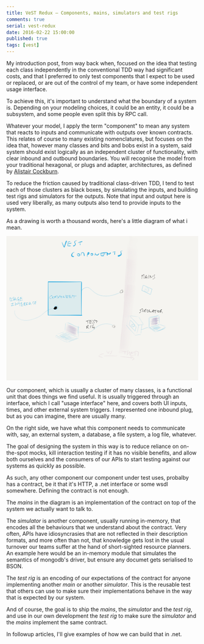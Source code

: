 ```yaml
---
title: VeST Redux – Components, mains, simulators and test rigs
comments: true
serial: vest-redux
date: 2016-02-22 15:00:00
published: true
tags: [vest]
---
```


My introduction post, from way back when, focused on the idea that testing each class independently in the conventional TDD way had significant costs, and that I preferred to only test components that I expect to be used or replaced, or are out of the control of my team, or have some independent usage interface.

To achieve this, it's important to understand what the boundary of a system is. Depending on your modeling choices, it could be an entity, it could be a subsystem, and some people even split this by RPC call.

Whatever your model, I apply the term "component" to mean any system that reacts to inputs and communicate with outputs over known contracts. This relates of course to many existing nomenclatures, but focuses on the idea that, however many classes and bits and bobs exist in a system, said system should exist logically as an independent cluster of functionality, with clear inbound and outbound boundaries. You will recognise the model from your traditional hexagonal, or plugs and adapter, architectures, as defined by [Alistair Cockburn][cockburn].

To reduce the friction caused by traditional class-driven TDD, I tend to test each of those clusters as black boxes, by simulating the inputs, and building test rigs and simulators for the outputs. Note that input and output here is used very liberally, as many outputs also tend to provide inputs to the system.

As a drawing is worth a thousand words, here's a little diagram of what i mean.

<img src="/assets/entries/vest-components.png">

Our component, which is usually a cluster of many classes, is a functional unit that does things we find useful. It is usually triggered through an interface, which I call "usage interface" here, and covers both UI inputs, times, and other external system triggers. I represented one inbound plug, but as you can imagine, there are usually many.

On the right side, we have what this component needs to communicate with, say, an external system, a database, a file system, a log file, whatever.

The goal of designing the system in this way is to reduce reliance on on-the-spot mocks, kill interaction testing if it has no visible benefits, and allow both ourselves and the consumers of our APIs to start testing against our systems as quickly as possible.

As such, any other component our component under test uses, probalby has a contract, be it that it's HTTP, a .net interface or some wsdl somewhere. Defining the contract is not enough.

The *mains* in the diagram is an implementation of the contract on top of the system we actually want to talk to.

The *simulator* is another component, usually running in-memory, that encodes all the behaviours that we understand about the contract. Very often, APIs have idiosyncrasies that are not reflected in their description formats, and more often than not, that knowledge gets lost in the usual turnover our teams suffer at the hand of short-sighted resource planners. An example here would be an in-memory module that simulates the semantics of mongodb's driver, but ensure any documet gets serialised to BSON.

The *test rig* is an encoding of our expectations of the contract for anyone implementing another *main* or another *simulator*. This is the reusable test that others can use to make sure their implementations behave in the way that is expected by our system.

And of course, the goal is to ship the *mains*, the *simulator* and the *test rig*, and use in our own development the *test rig* to make sure the *simulator* and the *mains* implement the same contract.

In followup articles, I'll give examples of how we can build that in .net.

[cockburn]: <http://alistair.cockburn.us/Hexagonal+architecture>
